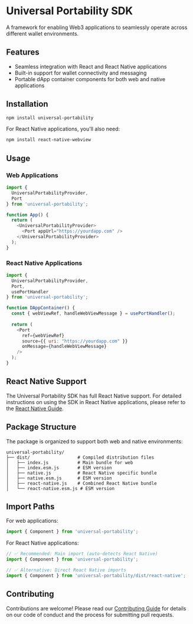 # Universal Portability SDK

A framework for enabling Web3 applications to seamlessly operate across different wallet environments.

## Features

- Seamless integration with React and React Native applications
- Built-in support for wallet connectivity and messaging
- Portable dApp container components for both web and native applications

## Installation

```bash
npm install universal-portability
```

For React Native applications, you'll also need:

```bash
npm install react-native-webview
```

## Usage

### Web Applications

```javascript
import { 
  UniversalPortabilityProvider, 
  Port 
} from 'universal-portability';

function App() {
  return (
    <UniversalPortabilityProvider>
      <Port appUrl="https://yourdapp.com" />
    </UniversalPortabilityProvider>
  );
}
```

### React Native Applications

```javascript
import { 
  UniversalPortabilityProvider, 
  Port,
  usePortHandler
} from 'universal-portability';

function DAppContainer() {
  const { webViewRef, handleWebViewMessage } = usePortHandler();
  
  return (
    <Port 
      ref={webViewRef}
      source={{ uri: "https://yourdapp.com" }}
      onMessage={handleWebViewMessage}
    />
  );
}
```

## React Native Support

The Universal Portability SDK has full React Native support. For detailed instructions on using the SDK in React Native applications, please refer to the [React Native Guide](./REACT_NATIVE.md).

## Package Structure

The package is organized to support both web and native environments:

```
universal-portability/
├── dist/                  # Compiled distribution files
│   ├── index.js           # Main bundle for web
│   ├── index.esm.js       # ESM version
│   ├── native.js          # React Native specific bundle
│   ├── native.esm.js      # ESM version
│   ├── react-native.js    # Combined React Native bundle
│   └── react-native.esm.js # ESM version
```

## Import Paths

For web applications:
```javascript
import { Component } from 'universal-portability';
```

For React Native applications:
```javascript
// ✅ Recommended: Main import (auto-detects React Native)
import { Component } from 'universal-portability';

// ✅ Alternative: Direct React Native imports
import { Component } from 'universal-portability/dist/react-native';
```

## Contributing

Contributions are welcome! Please read our [Contributing Guide](CONTRIBUTING.md) for details on our code of conduct and the process for submitting pull requests.
